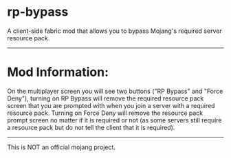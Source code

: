 # rp-bypass
A client-side fabric mod that allows you to bypass Mojang's required server resource pack.

---
# Mod Information:

On the multiplayer screen you will see two buttons ("RP Bypass" and "Force Deny"), turning on RP Bypass will remove the required resource pack screen that you are prompted with when you join a server with a required resource pack. Turning on Force Deny will remove the resource pack prompt screen no matter if it is required or not (as some servers still require a resource pack but do not tell the client that it is required).

---

This is NOT an official mojang project.
